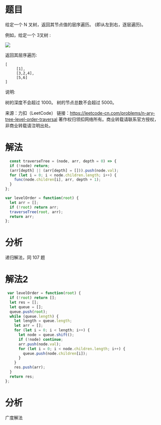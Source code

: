
# 题目



给定一个 N 叉树，返回其节点值的层序遍历。 (即从左到右，逐层遍历)。

例如，给定一个 3叉树 :

 ![](https://assets.leetcode-cn.com/aliyun-lc-upload/uploads/2018/10/12/narytreeexample.png) 

返回其层序遍历:

```
[
     [1],
     [3,2,4],
     [5,6]
]
```


说明:

树的深度不会超过 1000。
树的节点总数不会超过 5000。

来源：力扣（LeetCode）
链接：https://leetcode-cn.com/problems/n-ary-tree-level-order-traversal
著作权归领扣网络所有。商业转载请联系官方授权，非商业转载请注明出处。

# 解法

```javascript
  const traverseTree = (node, arr, depth = 0) => {
  if (!node) return;
  (arr[depth] || (arr[depth] = [])).push(node.val);
  for (let i = 0; i < node.children.length; i++) {
    func(node.children[i], arr, depth + 1);
  }
};

var levelOrder = function(root) {
  let arr = [];
  if (!root) return arr;
  traverseTree(root, arr);
  return arr;
};
```

# 分析

递归解法，同 107 题 

# 解法2

```javascript
 var levelOrder = function(root) {
  if (!root) return [];
  let res = [];
  let queue = [];
  queue.push(root);
  while (queue.length) {
    let length = queue.length;
    let arr = [];
    for (let i = 0; i < length; i++) {
      let node = queue.shift();
      if (!node) continue;
      arr.push(node.val);
      for (let i = 0; i < node.children.length; i++) {
        queue.push(node.children[i]);
      }
    }
    res.push(arr);
  }
  return res;
}; 
```

# 分析

   广度解法     

